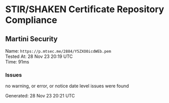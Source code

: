 # STIR/SHAKEN Certificate Repository Compliance

## Martini Security

Name: `https://p.mtsec.me/2884/Y5ZXO0icdWEb.pem`\
Tested At: 28 Nov 23 20:19 UTC\
Time: 91ms

### Issues

no warning, or error, or notice date level issues were found

Generated: 28 Nov 23 20:21 UTC